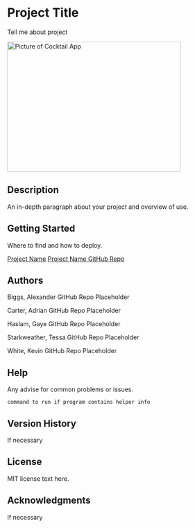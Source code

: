 # Project Title

Tell me about project

<img src="./Assets/projectpic.jpeg" alt="Picture of Cocktail App" width="400" height="300">

## Description

An in-depth paragraph about your project and overview of use.

## Getting Started

Where to find and how to deploy.

<a href="">Project Name</a>
<a href="">Project Name GitHub Repo</a>

## Authors

Biggs, Alexander
GitHub Repo Placeholder

Carter, Adrian
GitHub Repo Placeholder

Haslam, Gaye
GitHub Repo Placeholder

Starkweather, Tessa
GitHub Repo Placeholder

White, Kevin
GitHub Repo Placeholder

## Help

Any advise for common problems or issues.
```
command to run if program contains helper info
```

## Version History

If necessary

## License

MIT license text here.

## Acknowledgments

If necessary

